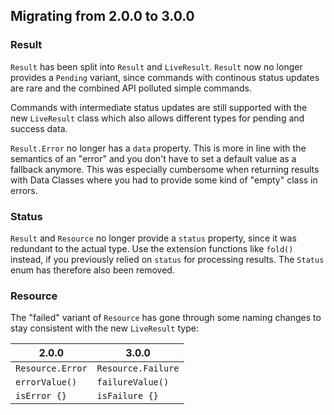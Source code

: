 ## Migrating from 2.0.0 to 3.0.0

### Result
`Result` has been split into `Result` and `LiveResult`. `Result` now no longer provides a `Pending` variant, since commands with continous status updates are rare and the combined API polluted simple commands.

Commands with intermediate status updates are still supported with the new `LiveResult` class which also allows different types for pending and success data.

`Result.Error` no longer has a `data` property. This is more in line with the semantics of an "error" and you don't have to set a default value as a fallback anymore. This was especially cumbersome when returning results with Data Classes where you had to provide some kind of "empty" class in errors.

### Status
`Result` and `Resource` no longer provide a `status` property, since it was redundant to the actual type. Use the extension functions like `fold()` instead, if you previously relied on `status` for processing results. The `Status` enum has therefore also been removed. 

### Resource
The "failed" variant of `Resource` has gone through some naming changes to stay consistent with the new `LiveResult` type:

2.0.0 | 3.0.0
------|------
`Resource.Error` | `Resource.Failure`
`errorValue()` | `failureValue()`
`isError {}` | `isFailure {}`
